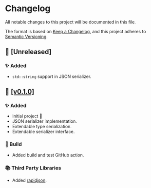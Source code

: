 # Changelog

All notable changes to this project will be documented in this file.

The format is based on [Keep a Changelog](https://keepachangelog.com/en/1.0.0/),
and this project adheres to [Semantic Versioning](https://semver.org/spec/v2.0.0.html).

## 🔖 [Unreleased]

### ✨ Added

- `std::string` support in JSON serializer.

## 🔖 [[v0.1.0]](https://github.com/OpCoSim/OpCoSerializer/releases/tag/v0.1.0 "v0.1.0 Release")

### ✨ Added

- Initial project 🎂
- JSON serializer implementation.
- Extendable type serialization.
- Extendable serializer interface.

### 👷 Build

- Added build and test GitHub action.

### 📚 Third Party Libraries

- Added [rapidjson](https://github.com/Tencent/rapidjson "rapidjson repository link.").
